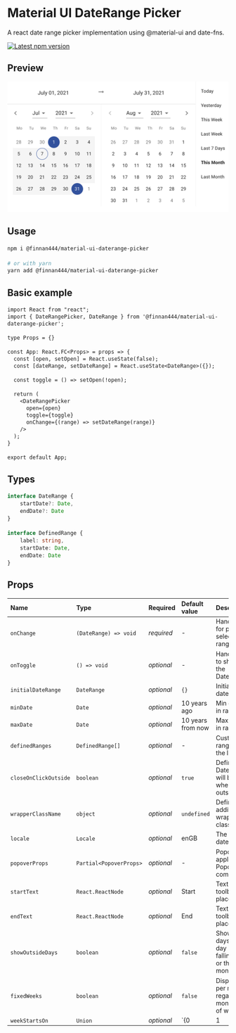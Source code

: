 # Material UI DateRange Picker

A react date range picker implementation using @material-ui and date-fns.

<a href='https://www.npmjs.com/package/@finnan444/material-ui-daterange-picker'>
    <img src='https://img.shields.io/npm/v/@finnan444/material-ui-daterange-picker.svg' alt='Latest npm version'>
</a>

## Preview

![Screenshot](/screenshot.png?raw=true "Screenshot")

## Usage

```bash
npm i @finnan444/material-ui-daterange-picker

# or with yarn
yarn add @finnan444/material-ui-daterange-picker
```

## Basic example
```tsx
import React from "react";
import { DateRangePicker, DateRange } from '@finnan444/material-ui-daterange-picker';

type Props = {}

const App: React.FC<Props> = props => {
  const [open, setOpen] = React.useState(false);
  const [dateRange, setDateRange] = React.useState<DateRange>({});

  const toggle = () => setOpen(!open);

  return (
    <DateRangePicker
      open={open}
      toggle={toggle}
      onChange={(range) => setDateRange(range)}
    />
  );
}

export default App;
```

## Types
```ts
interface DateRange {
    startDate?: Date,
    endDate?: Date
}

interface DefinedRange {
    label: string,
    startDate: Date,
    endDate: Date
}
```

## Props

Name | Type | Required | Default value | Description
:--- | :--- | :--- | :--- | :---
`onChange` | `(DateRange) => void` | _required_ | - | Handler function for providing selected date range.
`onToggle` | `() => void` | _optional_ | - | Handler function to show / hide the DateRangePicker.
`initialDateRange` | `DateRange` | _optional_ | `{}` | Initially selected date range.
`minDate` | `Date` | _optional_ | 10 years ago | Min date allowed in range.
`maxDate` | `Date` | _optional_ | 10 years from now | Max date allowed in range.
`definedRanges` | `DefinedRange[]` | _optional_ | - | Custom defined ranges to show in the list.
`closeOnClickOutside` | `boolean` | _optional_ | `true` | Defines if DateRangePicker will be closed when clicking outside of it.
`wrapperClassName` | `object` | _optional_ | `undefined` | Defines additional wrapper style classes.
`locale` | `Locale` | _optional_ | enGB | The locale for date calculation.
`popoverProps` | `Partial<PopoverProps>` | _optional_ | - | PopoverProps applied to main Popover component.
`startText` | `React.ReactNode` | _optional_ | Start | Text for start toolbar placeholder.
`endText` | `React.ReactNode` | _optional_ | End | Text for end toolbar placeholder.
`showOutsideDays` | `boolean` | _optional_ | `false` | Show the outside days. An outside day is a day falling in the next or the previous month.
`fixedWeeks` | `boolean` | _optional_ | `false` | Display six weeks per months, regardless the month’s number of weeks.
`weekStartsOn` | `Union` | _optional_ | `{0|1|2|3|4|5|6}` | The index of the first day of the week (0 - Sunday).